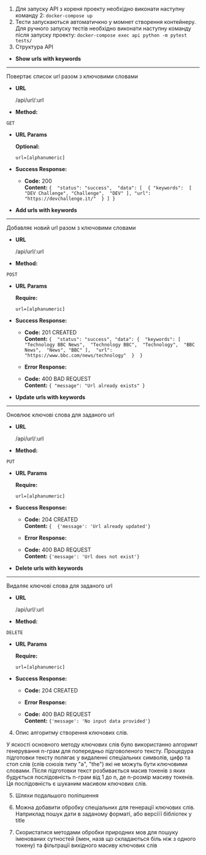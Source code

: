 1. Для запуску API з кореня проекту необхідно виконати наступну команду 2: 
`docker-compose up`
2. Тести запускаються автоматичкно у момнет створення контейнеру. Для ручного запуску тестів необхідно виконати наступну команду після запуску проекту: 
`docker-compose exec api python -m pytest tests/`
3. Структура API

* **Show urls with keywords**
---
Повертає список url разом з ключовими словами
* **URL**

  /api/url/:url
  
 * **Method:**

  `GET`
  
 *  **URL Params**
 
    **Optional:**
 
    `url=[alphanumeric]`

* **Success Response:**

  * **Code:** 200 <br />
    **Content:** ```{ 
    "status": "success", 
    "data": [ 
    { "keywords": 
        [ "DEV Challenge",
         "Challenge", 
         "DEV" ],
          "url": "https://devchallenge.it/" 
          } ]
     }```

* **Add urls with keywords**
---
Добавляє новий url разом з ключовими словами
* **URL**

  /api/url/:url
  
 * **Method:**

  `POST`
  
 *  **URL Params**
 
    **Require:**
 
    `url=[alphanumeric]`

* **Success Response:**

  * **Code:** 201 CREATED <br />
    **Content:** ```{ 
    "status": "success",
     "data": { 
        "keywords": [ 
                "Technology BBC News", 
                "Technology BBC", 
                "Technology", 
                "BBC News", 
                "News",
                "BBC" ], 
         "url": "https://www.bbc.com/news/technology" 
         } 
     }```
    
  * **Error Response:**

  * **Code:** 400 BAD REQUEST <br />
    **Content:** `{ "message": "Url already exists" }`
    
* **Update urls with keywords**
---
Оновлює ключові слова для заданого url
* **URL**

  /api/url/:url
  
 * **Method:**

  `PUT`
  
 *  **URL Params**
 
    **Require:**
 
    `url=[alphanumeric]`

* **Success Response:**

  * **Code:** 204 CREATED <br />
    **Content:** ```{ 
    {'message': 'Url already updated'}```
    
  * **Error Response:**

  * **Code:** 400 BAD REQUEST <br />
    **Content:** `{'message': 'Url does not exist'}`
    
* **Delete urls with keywords**
---
Видаляє ключові слова для заданого url
* **URL**

  /api/url/:url
  
 * **Method:**

  `DELETE`
  
 *  **URL Params**
 
    **Require:**
 
    `url=[alphanumeric]`

* **Success Response:**

  * **Code:** 204 CREATED <br />
    
  * **Error Response:**

  * **Code:** 400 BAD REQUEST <br />
    **Content:** `{'message': 'No input data provided'}`

 4. Опис алгоритму створення ключових слів. 

 У яскості основного методу ключових слів було використанно алгоримт генерування n-грам для попередньо підговоленого тексту. Процедура
 підготовки тексту полягає у видаленні спеціальних символів, цифр та стоп слів (слів союзів типу "a", "the") які не можуть бути ключовими словами. Після підготовки текст розбивається масив токенів з яких будується послідовність n-грам від 1 до n, де n-розмір масиву токенів. Ця послідовність є шуканим масивом ключових слів. 

 5. Шляхи подальшого поліпшення 

 1. Можна добавити обробку спеціальних для генерації ключових слів. Наприклад пошук дати в заданому форматі, або версіїї бібліотек у title 
 2. Скористатися методами обробки природних мов для пошуку іменованих сутностей (імен, назв що складаються біль ніж з одного токену) та фільтрації вихідного масиву ключових слів 

